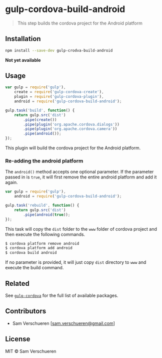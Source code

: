 # gulp-cordova-build-android

> This step builds the cordova project for the Android platform

## Installation

```bash
npm install --save-dev gulp-crodva-build-android
```

**Not yet available**

## Usage

```JavaScript
var gulp = require('gulp'),
    create = require('gulp-cordova-create'),
    plugin = require('gulp-cordova-plugin'),
    android = require('gulp-cordova-build-android');

gulp.task('build', function() {
    return gulp.src('dist')
        .pipe(create())
        .pipe(plugin('org.apache.cordova.dialogs'))
        .pipe(plugin('org.apache.cordova.camera'))
        .pipe(android());
});
```

This plugin will build the cordova project for the Android platform.

### Re-adding the android platform

The ```android()``` method accepts one optional parameter. If the parameter passed in is ```true```, it will first
remove the entire android platform and add it again.

```JavaScript
var gulp = require('gulp'),
    android = require('gulp-cordova-build-android');

gulp.task('rebuild', function() {
    return gulp.src('dist')
        .pipe(android(true));
});
```

This task will copy the ```dist``` folder to the ```www``` folder of cordova project and then execute the following commands.

```bash
$ cordova platform remove android
$ cordova platform add android
$ cordova build android
```

If no parameter is provided, it will just copy ```dist``` directory to ```www``` and execute the build command.

## Related

See [`gulp-cordova`](https://github.com/SamVerschueren/gulp-cordova) for the full list of available packages.

## Contributors

- Sam Verschueren [<sam.verschueren@gmail.com>]

## License

MIT © Sam Verschueren

